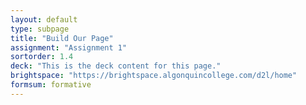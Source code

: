 ```yaml
---
layout: default
type: subpage
title: "Build Our Page"
assignment: "Assignment 1"
sortorder: 1.4
deck: "This is the deck content for this page."
brightspace: "https://brightspace.algonquincollege.com/d2l/home"
formsum: formative
---
```

